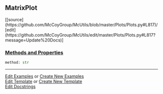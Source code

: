 ## <a id="McUtils.Plots.Plots.MatrixPlot">MatrixPlot</a> 
<div class="docs-source-link" markdown="1">
[[source](https://github.com/McCoyGroup/McUtils/blob/master/Plots/Plots.py#L817)/[edit](https://github.com/McCoyGroup/McUtils/edit/master/Plots/Plots.py#L817?message=Update%20Docs)]
</div>



<div class="collapsible-section">
 <div class="collapsible-section collapsible-section-header" markdown="1">
 
### <a class="collapse-link" data-toggle="collapse" href="#methods">Methods and Properties</a> <a class="float-right" data-toggle="collapse" href="#methods"><i class="fa fa-chevron-down"></i></a>

 </div>
 <div class="collapsible-section collapsible-section-body collapse" id="methods" markdown="1">

```python
method: str
```


 </div>
</div>




___

[Edit Examples](https://github.com/McCoyGroup/McUtils/edit/gh-pages/ci/examples/McUtils/Plots/Plots/MatrixPlot.md) or 
[Create New Examples](https://github.com/McCoyGroup/McUtils/new/gh-pages/?filename=ci/examples/McUtils/Plots/Plots/MatrixPlot.md) <br/>
[Edit Template](https://github.com/McCoyGroup/McUtils/edit/gh-pages/ci/docs/McUtils/Plots/Plots/MatrixPlot.md) or 
[Create New Template](https://github.com/McCoyGroup/McUtils/new/gh-pages/?filename=ci/docs/templates/McUtils/Plots/Plots/MatrixPlot.md) <br/>
[Edit Docstrings](https://github.com/McCoyGroup/McUtils/edit/master/Plots/Plots.py#L817?message=Update%20Docs)